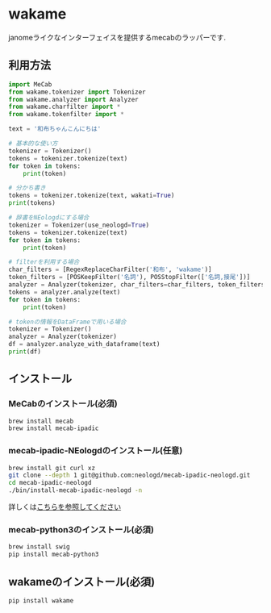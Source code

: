 # wakame
janomeライクなインターフェイスを提供するmecabのラッパーです.

## 利用方法

```python
import MeCab
from wakame.tokenizer import Tokenizer
from wakame.analyzer import Analyzer
from wakame.charfilter import *
from wakame.tokenfilter import *

text = '和布ちゃんこんにちは'

# 基本的な使い方
tokenizer = Tokenizer()
tokens = tokenizer.tokenize(text)
for token in tokens:
    print(token)

# 分かち書き
tokens = tokenizer.tokenize(text, wakati=True)
print(tokens)

# 辞書をNEologdにする場合
tokenizer = Tokenizer(use_neologd=True)
tokens = tokenizer.tokenize(text)
for token in tokens:
    print(token)

# filterを利用する場合
char_filters = [RegexReplaceCharFilter('和布', 'wakame')]
token_filters = [POSKeepFilter('名詞'), POSStopFilter(['名詞,接尾'])]
analyzer = Analyzer(tokenizer, char_filters=char_filters, token_filters=token_filters)
tokens = analyzer.analyze(text)
for token in tokens:
    print(token)

# tokenの情報をDataFrameで用いる場合
tokenizer = Tokenizer()
analyzer = Analyzer(tokenizer)
df = analyzer.analyze_with_dataframe(text)
print(df)
```

## インストール

### MeCabのインストール(必須)
```sh
brew install mecab
brew install mecab-ipadic
```

### mecab-ipadic-NEologdのインストール(任意)
```sh
brew install git curl xz
git clone --depth 1 git@github.com:neologd/mecab-ipadic-neologd.git
cd mecab-ipadic-neologd
./bin/install-mecab-ipadic-neologd -n
```
詳しくは[こちらを参照してください](https://github.com/neologd/mecab-ipadic-neologd/blob/master/README.ja.md)

### mecab-python3のインストール(必須)
```sh
brew install swig
pip install mecab-python3
```

## wakameのインストール(必須)

```sh
pip install wakame
```